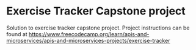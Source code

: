 # Exercise Tracker Capstone project

Solution to exercise tracker capstone project. Project instructions can be found at https://www.freecodecamp.org/learn/apis-and-microservices/apis-and-microservices-projects/exercise-tracker
